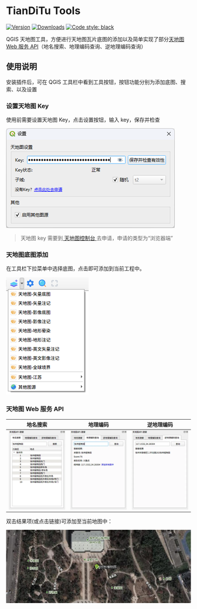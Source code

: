 # TianDiTu Tools

[![Version](https://img.shields.io/badge/dynamic/xml?color=blue&label=Version&query=%2F%2Fpyqgis_plugin%5B%40name%3D%27TianDiTu%20Tools%27%5D%2Fversion%2Ftext%28%29&url=https%3A%2F%2Fplugins.qgis.org%2Fplugins%2Fplugins.xml%3Fqgis%3D3.30)](https://plugins.qgis.org/plugins/tianditu-tools/)
[![Downloads](https://img.shields.io/badge/dynamic/xml?color=success&label=Downloads&query=%2F%2Fpyqgis_plugin%5B%40name%3D%27TianDiTu%20Tools%27%5D%2Fdownloads%2Ftext%28%29&url=https%3A%2F%2Fplugins.qgis.org%2Fplugins%2Fplugins.xml%3Fqgis%3D3.30)](https://plugins.qgis.org/plugins/tianditu-tools/)
[![Code style: black](https://img.shields.io/badge/code%20style-black-000000.svg)](https://github.com/psf/black)

QGIS 天地图工具，方便进行天地图瓦片底图的添加以及简单实现了部分[天地图 Web 服务 API](http://lbs.tianditu.gov.cn/server/guide.html)（地名搜索、地理编码查询、逆地理编码查询）

## 使用说明

安装插件后，可在 QGIS 工具栏中看到工具按钮，按钮功能分别为添加底图、搜索、以及设置

### 设置天地图 Key

使用前需要设置天地图 Key，点击设置按钮，输入 key，保存并检查

![设置](doc/设置.png)

> 天地图 key 需要到[ 天地图控制台 ](https://console.tianditu.gov.cn/api/key)去申请，申请的类型为“浏览器端”

### 天地图底图添加

在工具栏下拉菜单中选择底图，点击即可添加到当前工程中。

![工具栏界面](doc/菜单.png)

### 天地图 Web 服务 API

|            地名搜索            |                地理编码                |                 逆地理编码                 |
| :----------------------------: | :------------------------------------: | :----------------------------------------: |
| ![地名搜索](doc/地名搜索.webp) | ![地理编码查询](doc/地理编码查询.webp) | ![逆地理编码查询](doc/逆地理编码查询.webp) |

双击结果项(或点击链接)可添加至当前地图中：

![地点标记](doc/地点标记.jpg)
